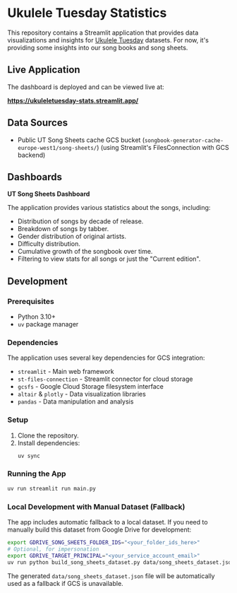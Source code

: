 # Ukulele Tuesday Statistics

This repository contains a Streamlit application that provides data visualizations and insights for [Ukulele Tuesday](https://www.ukuleletuesday.ie/) datasets. For now, it's providing some insights into our song books and song sheets.

## Live Application

The dashboard is deployed and can be viewed live at:

**https://ukuleletuesday-stats.streamlit.app/**

## Data Sources

* Public UT Song Sheets cache GCS bucket (`songbook-generator-cache-europe-west1/song-sheets/`) (using Streamlit's FilesConnection with GCS backend)

## Dashboards

**UT Song Sheets Dashboard**

The application provides various statistics about the songs, including:
- Distribution of songs by decade of release.
- Breakdown of songs by tabber.
- Gender distribution of original artists.
- Difficulty distribution.
- Cumulative growth of the songbook over time.
- Filtering to view stats for all songs or just the "Current edition".

## Development

### Prerequisites
- Python 3.10+
- `uv` package manager

### Dependencies
The application uses several key dependencies for GCS integration:
- `streamlit` - Main web framework
- `st-files-connection` - Streamlit connector for cloud storage
- `gcsfs` - Google Cloud Storage filesystem interface
- `altair` & `plotly` - Data visualization libraries
- `pandas` - Data manipulation and analysis

### Setup
1. Clone the repository.
2. Install dependencies:
   ```bash
   uv sync
   ```

### Running the App

```bash
uv run streamlit run main.py
```

### Local Development with Manual Dataset (Fallback)

The app includes automatic fallback to a local dataset. If you need to manually build this dataset from Google Drive for development:

```bash
export GDRIVE_SONG_SHEETS_FOLDER_IDS="<your_folder_ids_here>"
# Optional, for impersonation
export GDRIVE_TARGET_PRINCIPAL="<your_service_account_email>"
uv run python build_song_sheets_dataset.py data/song_sheets_dataset.json
```

The generated `data/song_sheets_dataset.json` file will be automatically used as a fallback if GCS is unavailable.
